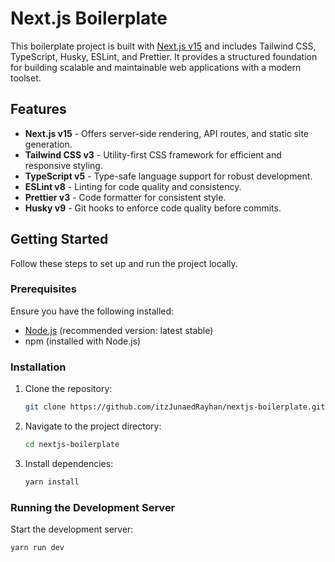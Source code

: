 # Next.js Boilerplate

This boilerplate project is built with [Next.js v15](https://nextjs.org/) and includes Tailwind CSS, TypeScript, Husky, ESLint, and Prettier. It provides a structured foundation for building scalable and maintainable web applications with a modern toolset.

## Features

- **Next.js v15** - Offers server-side rendering, API routes, and static site generation.
- **Tailwind CSS v3** - Utility-first CSS framework for efficient and responsive styling.
- **TypeScript v5** - Type-safe language support for robust development.
- **ESLint v8** - Linting for code quality and consistency.
- **Prettier v3** - Code formatter for consistent style.
- **Husky v9** - Git hooks to enforce code quality before commits.

## Getting Started

Follow these steps to set up and run the project locally.

### Prerequisites

Ensure you have the following installed:

- [Node.js](https://nodejs.org/) (recommended version: latest stable)
- npm (installed with Node.js)

### Installation

1. Clone the repository:
   ```bash
   git clone https://github.com/itzJunaedRayhan/nextjs-boilerplate.git
   ```
2. Navigate to the project directory:
   ```bash
   cd nextjs-boilerplate
   ```
3. Install dependencies:
   ```bash
   yarn install
   ```

### Running the Development Server

Start the development server:

```bash
yarn run dev
```
